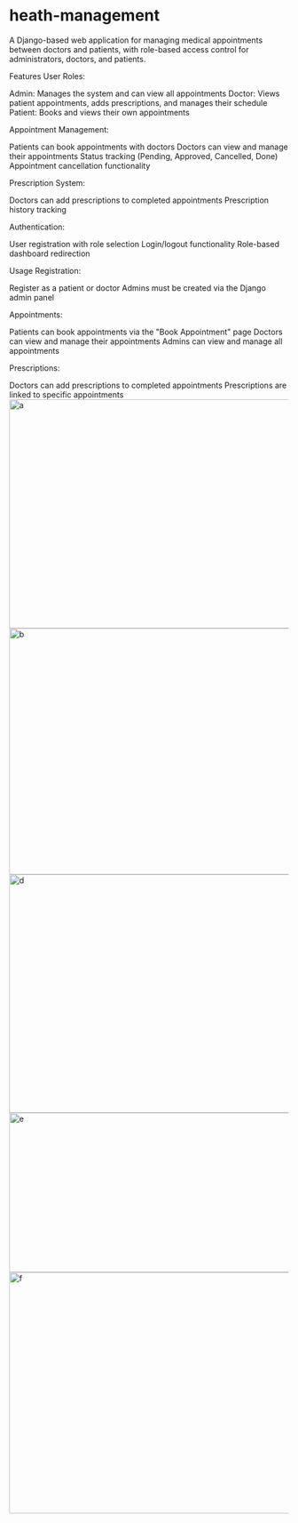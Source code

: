 # heath-management
A Django-based web application for managing medical appointments between doctors and patients, with role-based access control for administrators, doctors, and patients.

Features
User Roles:

Admin: Manages the system and can view all appointments
Doctor: Views patient appointments, adds prescriptions, and manages their schedule
Patient: Books and views their own appointments

Appointment Management:

Patients can book appointments with doctors
Doctors can view and manage their appointments
Status tracking (Pending, Approved, Cancelled, Done)
Appointment cancellation functionality

Prescription System:

Doctors can add prescriptions to completed appointments
Prescription history tracking

Authentication:

User registration with role selection
Login/logout functionality
Role-based dashboard redirection

Usage
Registration:

Register as a patient or doctor
Admins must be created via the Django admin panel

Appointments:

Patients can book appointments via the "Book Appointment" page
Doctors can view and manage their appointments
Admins can view and manage all appointments

Prescriptions:

Doctors can add prescriptions to completed appointments
Prescriptions are linked to specific appointments
<img width="956" height="412" alt="a" src="https://github.com/user-attachments/assets/384ca9af-ab2d-46f7-80fe-b139514dc96c" />
<img width="954" height="443" alt="b" src="https://github.com/user-attachments/assets/d6dce84c-48ee-49dd-8e0c-16eff6484e67" />
<img width="927" height="429" alt="d" src="https://github.com/user-attachments/assets/3cf61f71-c1e5-45e0-a7ca-6ec50b662b9d" />
<img width="948" height="287" alt="e" src="https://github.com/user-attachments/assets/fa129127-3f0a-4758-8bc5-214e745a20eb" />
<img width="942" height="434" alt="f" src="https://github.com/user-attachments/assets/68293dda-a993-4890-bece-d03aded0427d" />



